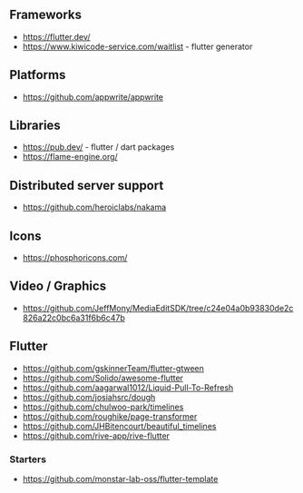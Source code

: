 ## Frameworks

- https://flutter.dev/
- https://www.kiwicode-service.com/waitlist - flutter generator

## Platforms

- https://github.com/appwrite/appwrite

## Libraries

- https://pub.dev/ - flutter / dart packages
- https://flame-engine.org/

## Distributed server support

- https://github.com/heroiclabs/nakama

## Icons

- https://phosphoricons.com/

## Video / Graphics

- https://github.com/JeffMony/MediaEditSDK/tree/c24e04a0b93830de2c826a22c0bc6a31f6b6c47b

## Flutter

- https://github.com/gskinnerTeam/flutter-gtween
- https://github.com/Solido/awesome-flutter
- https://github.com/aagarwal1012/Liquid-Pull-To-Refresh
- https://github.com/josiahsrc/dough
- https://github.com/chulwoo-park/timelines
- https://github.com/roughike/page-transformer
- https://github.com/JHBitencourt/beautiful_timelines
- https://github.com/rive-app/rive-flutter

### Starters

- https://github.com/monstar-lab-oss/flutter-template
